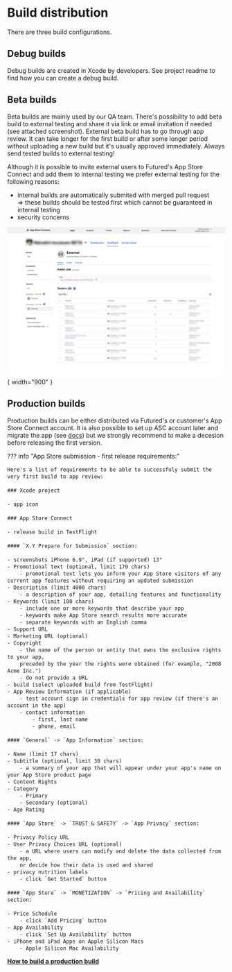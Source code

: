 # Build distribution

There are three build configurations.
    
## Debug builds

Debug builds are created in Xcode by developers. See project readme to find how you can create a debug build.

## Beta builds

Beta builds are mainly used by our QA team. There's possibility to add beta build to external testing and share it via link or email invitation if needed (see attached screenshot). External beta build has to go through app review. It can take longer for the first build or after some longer period without uploading a new build but it's usually approved immediately. Always send tested builds to external testing!

Although it is possible to invite external users to Futured's App Store Connect and add them to internal testing we prefer external testing for the following reasons:

- internal builds are automatically submited with merged pull request => these builds should be tested first which cannot be guaranteed in internal testing
- security concerns

![Step 1](Resources/ios_builds_1.png){ width="900" }

## Production builds

Production builds can be either distributed via Futured's or customer's App Store Connect account. It is also possible to set up ASC account later and migrate the app (see [docs](https://developer.apple.com/help/app-store-connect/transfer-an-app/overview-of-app-transfer/)) but we strongly recommend to make a decesion before releasing the first version.

??? info "App Store submission - first release requirements:"

    Here's a list of requirements to be able to successfuly submit the very first build to app review:
    
    ### Xcode project

    - app icon
    
    ### App Store Connect
    
    - release build in TestFlight
    
    #### `X.Y Prepare for Submission` section:
    
    - screenshots iPhone 6.9", iPad (if supported) 13"
    - Promotional text (optional, limit 170 chars)
        - promotional text lets you inform your App Store visitors of any current app features without requiring an updated submission
    - Description (limit 4000 chars)
        - a description of your app, detailing features and functionality
    - Keywords (limit 100 chars)
        - include one or more keywords that describe your app
        - keywords make App Store search results more accurate
        - separate keywords with an English comma
    - Support URL
    - Marketing URL (optional)
    - Copyright
        - the name of the person or entity that owns the exclusive rights to your app, 
        preceded by the year the rights were obtained (for example, "2008 Acme Inc.")
        - do not provide a URL
    - build (select uploaded build from TestFlight)
    - App Review Information (if applicable)
        - test account sign in credentials for app review (if there's an account in the app)
        - contact information
            - first, last name
            - phone, email
    
    #### `General` -> `App Information` section:
    
    - Name (limit 17 chars)
    - Subtitle (optional, limit 30 chars)
        - a summary of your app that will appear under your app's name on your App Store product page
    - Content Rights
    - Category
        - Primary
        - Secondary (optional)
    - Age Rating
    
    #### `App Store` -> `TRUST & SAFETY` -> `App Privacy` section:
    
    - Privacy Policy URL
    - User Privacy Choices URL (optional)
        - a URL where users can modify and delete the data collected from the app, 
        or decide how their data is used and shared
    - privacy nutrition labels
        - click `Get Started` button
        
    #### `App Store` -> `MONETIZATION` -> `Pricing and Availability` section:
    
    - Price Schedule
        - click `Add Pricing` button
    - App Availability
        - click `Set Up Availability` button
    - iPhone and iPad Apps on Apple Silicon Macs
        - Apple Silicon Mac Availability

[**How to build a production build**](ios_release.md/#source-control-steps-to-release)
